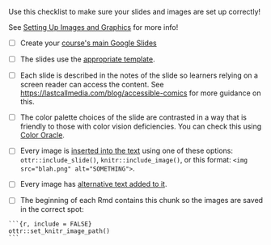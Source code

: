 
Use this checklist to make sure your slides and images are set up correctly!

See [Setting Up Images and Graphics](https://github.com/jhudsl/OTTR_Template/wiki/Setting-up-images-and-graphics) for more info!

- [ ] Create your [course's main Google Slides](https://github.com/jhudsl/OTTR_Template/wiki/Setting-up-images-and-graphics)

- [ ] The slides use the [appropriate template](https://github.com/jhudsl/OTTR_Template/wiki/Setting-up-images-and-graphics).

- [ ] Each slide is described in the notes of the slide so learners relying on a screen reader can access the content. See https://lastcallmedia.com/blog/accessible-comics for more guidance on this.

- [ ] The color palette choices of the slide are contrasted in a way that is friendly to those with color vision deficiencies.
You can check this using [Color Oracle](https://colororacle.org/).

- [ ] Every image is [inserted into the text](https://github.com/jhudsl/OTTR_Template/wiki/Setting-up-images-and-graphics#adding-images-and-graphics-in-text) using one of these options: `ottr::include_slide()`, `knitr::include_image()`, or this format: `<img src="blah.png" alt="SOMETHING">`.

- [ ] Every image has [alternative text added to it](https://github.com/jhudsl/OTTR_Template/wiki/Setting-up-images-and-graphics#adding-images-and-graphics-in-text).

- [ ] The beginning of each Rmd contains this chunk so the images are saved in the correct spot:

`````
```{r, include = FALSE}
ottr::set_knitr_image_path()
```
`````
